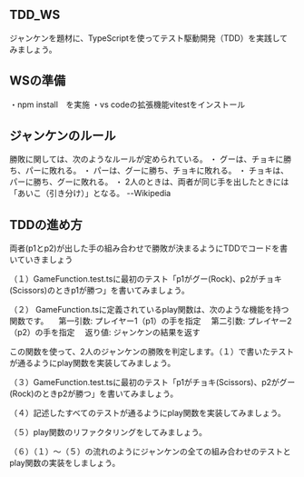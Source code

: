 ## TDD_WS
ジャンケンを題材に、TypeScriptを使ってテスト駆動開発（TDD）を実践してみましょう。

## WSの準備
・npm install　を実施
・vs codeの拡張機能vitestをインストール

## ジャンケンのルール
勝敗に関しては、次のようなルールが定められている。
・ グーは、チョキに勝ち、パーに敗れる。
・ パーは、グーに勝ち、チョキに敗れる。
・ チョキは、パーに勝ち、グーに敗れる。 
・ 2人のときは、両者が同じ手を出したときには「あいこ（引き分け）」となる。
 --Wikipedia

## TDDの進め方
両者(p1とp2)が出した手の組み合わせで勝敗が決まるようにTDDでコードを書いていきましょう

（１）GameFunction.test.tsに最初のテスト「p1がグー(Rock)、p2がチョキ(Scissors)のときp1が勝つ」を書いてみましょう。

（２） GameFunction.tsに定義されているplay関数は、次のような機能を持つ関数です。
　第一引数: プレイヤー1（p1）の手を指定
　第二引数: プレイヤー2（p2）の手を指定
　返り値: ジャンケンの結果を返す

この関数を使って、2人のジャンケンの勝敗を判定します。（１）で書いたテストが通るようにplay関数を実装してみましょう。

（３）GameFunction.test.tsに最初のテスト「p1がチョキ(Scissors)、p2がグー(Rock)のときp2が勝つ」を書いてみましょう。

（４）記述したすべてのテストが通るようにplay関数を実装してみましょう。

（５）play関数のリファクタリングをしてみましょう。

（６）（１）〜（５）の流れのようにジャンケンの全ての組み合わせのテストとplay関数の実装をしましょう。